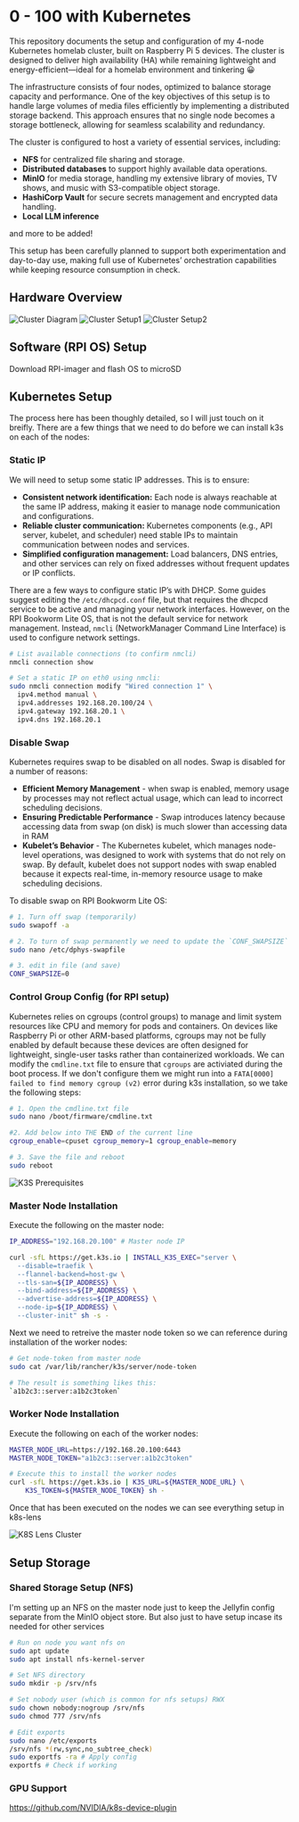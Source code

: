 # 0 - 100 with Kubernetes

This repository documents the setup and configuration of my 4-node Kubernetes homelab cluster, built on Raspberry Pi 5 devices. The cluster is designed to deliver high availability (HA) while remaining lightweight and energy-efficient—ideal for a homelab environment and tinkering 😀

The infrastructure consists of four nodes, optimized to balance storage capacity and performance. One of the key objectives of this setup is to handle large volumes of media files efficiently by implementing a distributed storage backend. This approach ensures that no single node becomes a storage bottleneck, allowing for seamless scalability and redundancy.

The cluster is configured to host a variety of essential services, including:

- **NFS** for centralized file sharing and storage.
- **Distributed databases** to support highly available data operations.
- **MinIO** for media storage, handling my extensive library of movies, TV shows, and music with S3-compatible object storage.
- **HashiCorp Vault** for secure secrets management and encrypted data handling.
- **Local LLM inference** 

and more to be added!

This setup has been carefully planned to support both experimentation and day-to-day use, making full use of Kubernetes’ orchestration capabilities while keeping resource consumption in check.

## Hardware Overview 

![Cluster Diagram](./images/rpi-cluster-diagram.png)
![Cluster Setup1](./images/rpi-cluster-pic1.png)
![Cluster Setup2](./images/rpi-cluster-pic2.png)

## Software (RPI OS) Setup

Download RPI-imager and flash OS to microSD

## Kubernetes Setup  

The process here has been thoughly detailed, so I will just touch on it breifly. There are a few things that we need to do before we can install k3s on each of the nodes:

### Static IP

We will need to setup some static IP addresses. This is to ensure:
- **Consistent network identification:** Each node is always reachable at the same IP address, making it easier to manage node communication and configurations.
- **Reliable cluster communication:** Kubernetes components (e.g., API server, kubelet, and scheduler) need stable IPs to maintain communication between nodes and services.
- **Simplified configuration management:** Load balancers, DNS entries, and other services can rely on fixed addresses without frequent updates or IP conflicts.

There are a few ways to configure static IP’s with DHCP. Some guides suggest editing the `/etc/dhcpcd.conf` file, but that requires the dhcpcd service to be active and managing your network interfaces. However, on the RPI Bookworm Lite OS, that is not the default service for network management. Instead, `nmcli` (NetworkManager Command Line Interface) is used to configure network settings.

```bash
# List available connections (to confirm nmcli)
nmcli connection show

# Set a static IP on eth0 using nmcli:
sudo nmcli connection modify "Wired connection 1" \
  ipv4.method manual \
  ipv4.addresses 192.168.20.100/24 \
  ipv4.gateway 192.168.20.1 \
  ipv4.dns 192.168.20.1
```
### Disable Swap

Kubernetes requires swap to be disabled on all nodes. Swap is disabled for a number of reasons:
- **Efficient Memory Management** - when swap  is enabled, memory usage by processes may not reflect actual usage, which can lead to incorrect scheduling decisions.
- **Ensuring Predictable Performance** - Swap introduces latency because accessing data from swap (on disk) is much slower than accessing data in RAM
- **Kubelet’s Behavior** - The Kubernetes kubelet, which manages node-level operations, was designed to work with systems that do not rely on swap. By default, kubelet does not support nodes with swap enabled because it expects real-time, in-memory resource usage to make scheduling decisions.

To disable swap on RPI Bookworm Lite OS:
```bash
# 1. Turn off swap (temporarily)
sudo swapoff -a

# 2. To turn of swap permanently we need to update the `CONF_SWAPSIZE` in `dphys-swapfile` file to `0`
sudo nano /etc/dphys-swapfile

# 3. edit in file (and save)
CONF_SWAPSIZE=0
```

### Control Group Config (for RPI setup)

Kubernetes relies on cgroups (control groups) to manage and limit system resources like CPU and memory for pods and containers. On devices like Raspberry Pi or other ARM-based platforms, cgroups may not be fully enabled by default because these devices are often designed for lightweight, single-user tasks rather than containerized workloads. We can modify the `cmdline.txt` file to ensure that `cgroups` are activiated during the boot process. If we don't configure them we might run into a `FATA[0000] failed to find memory cgroup (v2)` error during k3s installation, so we take the following steps:

```bash
# 1. Open the cmdline.txt file
sudo nano /boot/firmware/cmdline.txt

#2. Add below into THE END of the current line
cgroup_enable=cpuset cgroup_memory=1 cgroup_enable=memory

# 3. Save the file and reboot
sudo reboot
```

![K3S Prerequisites](./images/installing-k3s-on-nodes.png)

### Master Node Installation

Execute the following on the master node:

```bash
IP_ADDRESS="192.168.20.100" # Master node IP

curl -sfL https://get.k3s.io | INSTALL_K3S_EXEC="server \
  --disable=traefik \
  --flannel-backend=host-gw \
  --tls-san=${IP_ADDRESS} \
  --bind-address=${IP_ADDRESS} \
  --advertise-address=${IP_ADDRESS} \
  --node-ip=${IP_ADDRESS} \
  --cluster-init" sh -s -
```

Next we need to retreive the master node token so we can reference during installation of the worker nodes:

```bash
# Get node-token from master node
sudo cat /var/lib/rancher/k3s/server/node-token

# The result is something likes this:
`a1b2c3::server:a1b2c3token`
```

### Worker Node Installation

Execute the following on each of the worker nodes:

```bash
MASTER_NODE_URL=https://192.168.20.100:6443
MASTER_NODE_TOKEN="a1b2c3::server:a1b2c3token"  

# Execute this to install the worker nodes
curl -sfL https://get.k3s.io | K3S_URL=${MASTER_NODE_URL} \
	K3S_TOKEN=${MASTER_NODE_TOKEN} sh -
```
Once that has been executed on the nodes we can see everything setup in k8s-lens

![K8S Lens Cluster](./images/k8s-lens-cluster-image.png)

## Setup Storage

### Shared Storage Setup (NFS) 

I'm setting up an NFS on the master node just to keep the Jellyfin config separate from the MinIO object store. But also just to have setup incase its needed for other services 

```bash
# Run on node you want nfs on
sudo apt update
sudo apt install nfs-kernel-server

# Set NFS directory
sudo mkdir -p /srv/nfs

# Set nobody user (which is common for nfs setups) RWX
sudo chown nobody:nogroup /srv/nfs
sudo chmod 777 /srv/nfs

# Edit exports
sudo nano /etc/exports
/srv/nfs *(rw,sync,no_subtree_check)
sudo exportfs -ra # Apply config
exportfs # Check if working
```

### GPU Support

https://github.com/NVIDIA/k8s-device-plugin
